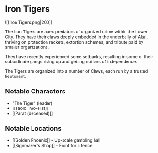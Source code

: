 # Iron Tigers

![[Iron Tigers.png|200]]

The Iron Tigers are apex predators of organized crime within the Lower City. They have their claws deeply embedded in the underbelly of Altai, thriving on protection rackets, extortion schemes, and tribute paid by smaller organizations.

They have recently experienced some setbacks, resulting in some of their subordinate gangs rising up and getting notions of independence.

The Tigers are organized into a number of Claws, each run by a trusted lieutenant. 
## Notable Characters

- "The Tiger" (leader)
- [[Taolo Two-Fist]]
- [[Parat (deceased)]]
## Notable Locations

- [[Golden Phoenix]] - Up-scale gambling hall
- [[Signmaker's Shop]] - Front for a fence